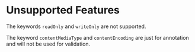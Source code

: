 # Unsupported Features

The keywords `readOnly` and `writeOnly` are not supported.

The keyword `contentMediaType` and `contentEncoding` are just for annotation and
will not be used for validation.

